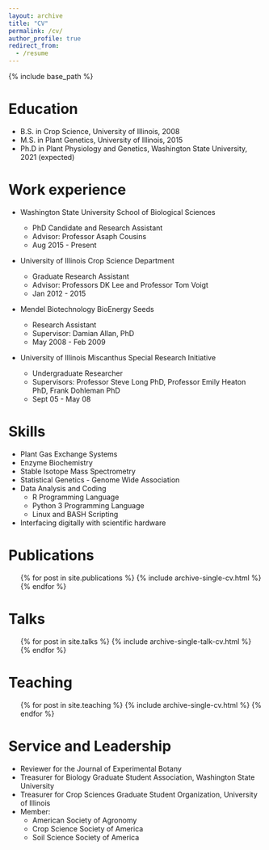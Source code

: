 ```yaml
---
layout: archive
title: "CV"
permalink: /cv/
author_profile: true
redirect_from:
  - /resume
---
```


{% include base_path %}

Education
======
* B.S. in Crop Science, University of Illinois, 2008
* M.S. in Plant Genetics, University of Illinois, 2015
* Ph.D in Plant Physiology and Genetics, Washington State University, 2021 (expected)

Work experience
======
* Washington State University School of Biological Sciences
  * PhD Candidate and Research Assistant
   * Advisor: Professor Asaph Cousins
   * Aug 2015 - Present

* University of Illinois Crop Science Department
  * Graduate Research Assistant
   * Advisor: Professors DK Lee and Professor Tom Voigt
   * Jan 2012 - 2015
      
* Mendel Biotechnology BioEnergy Seeds
  * Research Assistant
   * Supervisor: Damian Allan, PhD
   * May 2008 - Feb 2009  

* University of Illinois Miscanthus Special Research Initiative
  *  Undergraduate Researcher
    *  Supervisors: Professor Steve Long PhD, Professor Emily Heaton PhD, Frank Dohleman PhD
    *  Sept 05 - May 08
  
Skills
======
* Plant Gas Exchange Systems
* Enzyme Biochemistry
* Stable Isotope Mass Spectrometry 
* Statistical Genetics - Genome Wide Association
* Data Analysis and Coding 
  * R Programming Language
  * Python 3 Programming Language
  * Linux and BASH Scripting
* Interfacing digitally with scientific hardware


Publications
======
  <ul>{% for post in site.publications %}
    {% include archive-single-cv.html %}
  {% endfor %}</ul>
  
Talks
======
  <ul>{% for post in site.talks %}
    {% include archive-single-talk-cv.html %}
  {% endfor %}</ul>
  
Teaching
======
  <ul>{% for post in site.teaching %}
    {% include archive-single-cv.html %}
  {% endfor %}</ul>
  
Service and Leadership
======
* Reviewer for the Journal of Experimental Botany
* Treasurer for Biology Graduate Student Association, Washington State University
* Treasurer for Crop Sciences Graduate Student Organization,  University of Illinois
* Member: 
  * American Society of Agronomy
  * Crop Science Society of America
  * Soil Science Society of America

